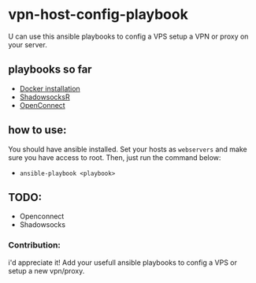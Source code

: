 # vpn-host-config-playbook
U can use this ansible playbooks to config a VPS setup a VPN or proxy on your server.

## playbooks so far
  - [Docker installation](https://github.com/mhbahmani/vpn-host-config-playbook/blob/master/docker-install.yml)
  - [ShadowsocksR](https://github.com/mhbahmani/vpn-host-config-playbook/tree/master/shadowsocksr)
  - [OpenConnect](https://github.com/mhbahmani/vpn-host-config-playbook/tree/master/openconnect)

## how to use:
You should have ansible installed. Set your hosts as `webservers` and make sure you have access to root. Then, just run the command below:
  - `ansible-playbook <playbook>`

## TODO:
  * Openconnect
  * Shadowsocks
  
### Contribution:
i'd appreciate it! Add your usefull ansible playbooks to config a VPS or setup a new vpn/proxy.
